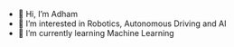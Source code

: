- 👋 Hi, I’m Adham
- 👀 I’m interested in Robotics, Autonomous Driving and AI
- 🌱 I’m currently learning Machine Learning


<!---
adhamw101/adhamw101 is a ✨ special ✨ repository because its `README.md` (this file) appears on your GitHub profile.
You can click the Preview link to take a look at your changes.
--->
